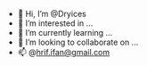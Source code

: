 - 👋 Hi, I’m @Dryices
- 👀 I’m interested in ...
- 🌱 I’m currently learning ...
- 💞️ I’m looking to collaborate on ...
- 📫 @hrif.ifan@gmail.com

<!---
Dryices/Dryices is a ✨ special ✨ repository because its `README.md` (this file) appears on your GitHub profile.
You can click the Preview link to take a look at your changes.
--->
